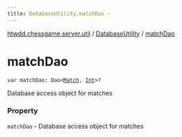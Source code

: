 ```yaml
---
title: DatabaseUtility.matchDao - 
---
```


[htwdd.chessgame.server.util](../index.html) / [DatabaseUtility](index.html) / [matchDao](./match-dao.html)

# matchDao

`var matchDao: Dao<`[`Match`](../../htwdd.chessgame.server.model/-match/index.html)`, `[`Int`](https://kotlinlang.org/api/latest/jvm/stdlib/kotlin/-int/index.html)`>?`

Database access object for matches

### Property

`matchDao` - Database access object for matches